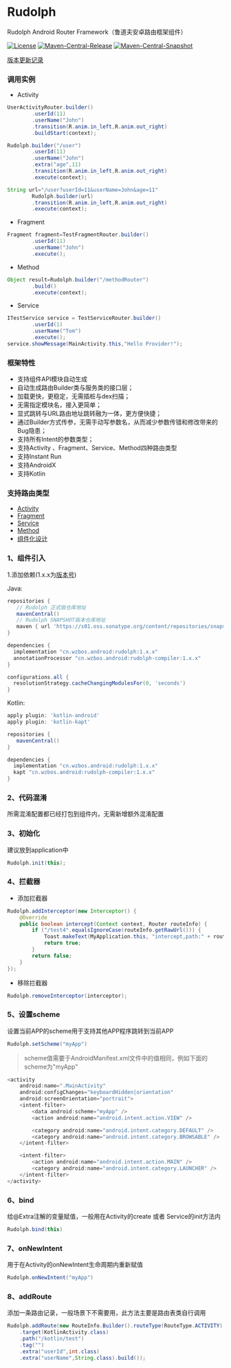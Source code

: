 # Rudolph

Rudolph Android Router Framework（鲁道夫安卓路由框架组件）

[![License](https://img.shields.io/badge/License%20-Apache%202-337ab7.svg)](https://www.apache.org/licenses/LICENSE-2.0)
[![Maven-Central-Release](https://img.shields.io/maven-central/v/cn.wzbos.android/rudolph)](https://s01.oss.sonatype.org/content/repositories/releases/cn/wzbos/android/rudolph/)
[![Maven-Central-Snapshot](https://img.shields.io/nexus/s/cn.wzbos.android/rudolph?server=https%3A%2F%2Fs01.oss.sonatype.org)](https://s01.oss.sonatype.org/content/repositories/snapshots/cn/wzbos/android/rudolph/)

[版本更新记录](https://github.com/wzbos/Android-Rudolph-Router/releases/)

### 调用实例

* Activity
```java
UserActivityRouter.builder()
        .userId(11)
        .userName("John")
        .transition(R.anim.in_left,R.anim.out_right)
        .buildStart(context);
```

```java
Rudolph.builder("/user")
        .userId(11)
        .userName("John")
        .extra("age",11)
        .transition(R.anim.in_left,R.anim.out_right)
        .execute(context);
```

```java
String url="/user?userId=11&userName=John&age=11"
        Rudolph.builder(url)
        .transition(R.anim.in_left,R.anim.out_right)
        .execute(context);
```

* Fragment
```java
Fragment fragment=TestFragmentRouter.builder()
        .userId(11)
        .userName("John")
        .execute();
```

* Method
```java
Object result=Rudolph.builder("/methodRouter")
        .build()
        .execute(context);
```

* Service
```java
ITestService service = TestServiceRouter.builder()
        .userId(1)
        .userName("Tom")
        .execute();
service.showMessage(MainActivity.this,"Hello Provider!");
```

### 框架特性

- 支持组件API模块自动生成
- 自动生成路由Builder类与服务类的接口层；
- 加载更快，更稳定，无需插桩与dex扫描；
- 无需指定模块名，接入更简单；
- 显式跳转与URL路由地址跳转融为一体，更方便快捷；
- 通过Builder方式传参，无需手动写参数名，从而减少参数传错和修改带来的Bug隐患；
- 支持所有Intent的参数类型；
- 支持Activity 、Fragment、Service、Method四种路由类型
- 支持Instant Run
- 支持AndroidX
- 支持Kotlin

### 支持路由类型

- [Activity](./doc/activity.md)
- [Fragment](./doc/fragment.md)
- [Service](./doc/service.md)
- [Method](./doc/method.md)
- [组件化设计](doc/design.md)

### 1、组件引入

1.添加依赖(1.x.x为[版本号](https://github.com/wzbos/Android-Rudolph-Router/releases))

Java:

``` groovy
repositories {
   // Rudolph 正式版仓库地址
   mavenCentral()
   // Rudolph SNAPSHOT版本仓库地址
   maven { url 'https://s01.oss.sonatype.org/content/repositories/snapshots/' }
}

dependencies {
  implementation "cn.wzbos.android:rudolph:1.x.x"
  annotationProcessor "cn.wzbos.android:rudolph-compiler:1.x.x"
}

configurations.all {
  resolutionStrategy.cacheChangingModulesFor(0, 'seconds')
}
```

Kotlin:

``` groovy
apply plugin: 'kotlin-android'
apply plugin: 'kotlin-kapt'

repositories {
   mavenCentral()
}

dependencies {
  implementation "cn.wzbos.android:rudolph:1.x.x"
  kapt "cn.wzbos.android:rudolph-compiler:1.x.x"
}
```

### 2、代码混淆

所需混淆配置都已经打包到组件内，无需新增额外混淆配置

### 3、初始化

建议放到application中

```java
Rudolph.init(this);
```

### 4、拦截器

* 添加拦截器

```java
Rudolph.addInterceptor(new Interceptor() {
    @Override
    public boolean intercept(Context context, Router routeInfo) {
        if ("/test4".equalsIgnoreCase(routeInfo.getRawUrl())) {
            Toast.makeText(MyApplication.this, "intercept,path:" + routeInfo.getRawUrl(), Toast.LENGTH_SHORT).show();
            return true;
        }
        return false;
    }
});
```

* 移除拦截器

```java
Rudolph.removeInterceptor(interceptor);
```

### 5、设置scheme

设置当前APP的scheme用于支持其他APP程序跳转到当前APP

```java
Rudolph.setScheme("myApp")
```

> scheme值需要于AndroidManifest.xml文件中的值相同，例如下面的scheme为"myApp"

```java
<activity
    android:name=".MainActivity"
    android:configChanges="keyboardHidden|orientation"
    android:screenOrientation="portrait">
    <intent-filter>
        <data android:scheme="myApp" />
        <action android:name="android.intent.action.VIEW" />

        <category android:name="android.intent.category.DEFAULT" />
        <category android:name="android.intent.category.BROWSABLE" />
    </intent-filter>

    <intent-filter>
        <action android:name="android.intent.action.MAIN" />
        <category android:name="android.intent.category.LAUNCHER" />
    </intent-filter>
</activity>
```

### 6、bind

给@Extra注解的变量赋值，一般用在Activity的create 或者 Service的init方法内

```java
Rudolph.bind(this)
```

### 7、onNewIntent

用于在Activity的onNewIntent生命周期内重新赋值

```java
Rudolph.onNewIntent("myApp")
```

### 8、addRoute

添加一条路由记录，一般场景下不需要用，此方法主要是路由表类自行调用

```java
Rudolph.addRoute(new RouteInfo.Builder().routeType(RouteType.ACTIVITY)
    .target(KotlinActivity.class)
    .path("/kotlin/test")
    .tag("")
    .extra("userId",int.class)
    .extra("userName",String.class).build());
```
